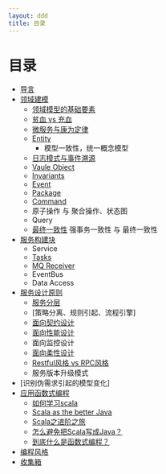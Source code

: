 ```yaml
---
layout: ddd
title: 目录
---
```


# 目录

* [导言](readme.html)
* [领域建模](about-ddd.html)
  * [领域模型的基础要素](construct-blocks.html)
  * [贫血 vs 充血](anemia.html)
  * [微服务与康为定律](microservice.html)
  * [Entity](ling-yu-mo-xing-zhi-gou-jian-kuai/entity.md)
    * 模型一致性，统一概念模型
  * [日志模式与事件溯源](eventsourcing.html)
  * [Vaule Object](vaule-object.md)
  * [Invariants](invariants.md)
  * [Event](event.md)
  * [Package](package.md)
  * [Command](command.md)
  * 原子操作 与 聚合操作、状态图
  * Query
  * [最终一致性](consistence.html) 强事务一致性 与 最终一致性
* [服务构建块](fu-wu-gou-jian-kuai.md)
  * Service
  * [Tasks](fu-wu-gou-jian-kuai/tasks.md)
  * [MQ Receiver](fu-wu-gou-jian-kuai/mq-receiver.md)
  * EventBus
  * Data Access
* [服务设计原则](jie-kou-she-ji-yuan-ze.md)
  * [服务分层](jie-kou-she-ji-yuan-ze/fu-wu-fen-ceng.md)
  * [策略分离、规则引起、流程引擎]
  * [面向契约设计](jie-kou-she-ji-yuan-ze/mian-xiang-qi-yue-she-ji.md)
  * [面向性能设计](jie-kou-she-ji-yuan-ze/mian-xiang-xing-neng-she-ji.md)
  * 面向监控设计
  * [面向柔性设计](jie-kou-she-ji-yuan-ze/rou-xing-she-ji.md)
  * [Restful风格 vs RPC风格](jie-kou-she-ji-yuan-ze/restfulfeng-ge-vs-rpc-feng-ge.md)
  * 服务版本升级模式
* [识别伪需求引起的模型变化]
* [应用函数式编程](ying-yong-han-shu-shi-bian-cheng.md)
  * [如何学习scala](learn-scala.html)
  * [Scala as the better Java](learn-scala-1.html)
  * [Scala之进阶之旅](learn-scala-2.html)
  * [怎么避免把Scala写成Java？](learn-scala-3.html)
  * [到底什么是函数式编程？](ying-yong-han-shu-shi-bian-cheng/dao-di-shi-yao-shi-han-shu-shi-bian-cheng-ff1f.md)
* [编程风格](bian-cheng-feng-ge.md)
* [收集箱](drafts.html)

